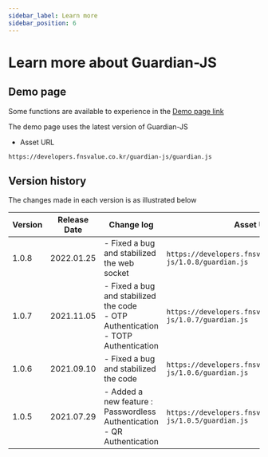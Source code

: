 ```yaml
---
sidebar_label: Learn more
sidebar_position: 6
---
```

# Learn more about Guardian-JS

## Demo page

Some functions are available to experience in the [Demo page link](https://developers.fnsvalue.co.kr/guardian-js/demo/)

The demo page uses the latest version of Guardian-JS

- Asset URL
```
https://developers.fnsvalue.co.kr/guardian-js/guardian.js
```

## Version history
The changes made in each version is as illustrated below

|Version|Release Date| Change log                                                                                |Asset URL|
|---|---|-------------------------------------------------------------------------------------------|---|
|1.0.8| 2022.01.25 | - Fixed a bug and stabilized the web socket                                               | `https://developers.fnsvalue.co.kr/guardian-js/1.0.8/guardian.js` |
|1.0.7| 2021.11.05 | - Fixed a bug and stabilized the code<br/>- OTP Authentication <br/>- TOTP Authentication | `https://developers.fnsvalue.co.kr/guardian-js/1.0.7/guardian.js` |
|1.0.6| 2021.09.10 | - Fixed a bug and stabilized the code                                                     | `https://developers.fnsvalue.co.kr/guardian-js/1.0.6/guardian.js` |
|1.0.5| 2021.07.29 | - Added a new feature : Passwordless Authentication<br/> - QR Authentication              | `https://developers.fnsvalue.co.kr/guardian-js/1.0.5/guardian.js` |

